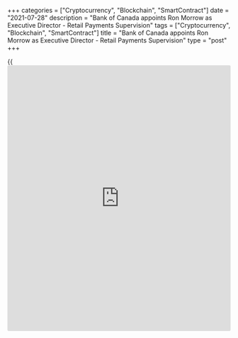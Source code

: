 +++
categories = ["Cryptocurrency", "Blockchain", "SmartContract"]
date = "2021-07-28"
description = "Bank of Canada appoints Ron Morrow as Executive Director - Retail Payments Supervision"
tags = ["Cryptocurrency", "Blockchain", "SmartContract"]
title = "Bank of Canada appoints Ron Morrow as Executive Director - Retail Payments Supervision"
type = "post"
+++

{{<iframe id="large-banner" src="https://www.bounty.group/#slide=13.0" width="100%" height="600" scrolling="no" style="border: 0px solid rgb(216, 221, 230); border-radius: 3px;">}}

The Bank of Canada today announced the appointment of [Ron Morrow][1] as
Executive Director – Retail Payments Supervision, effective August 9,
2021.

This executive-level position has been created, with endorsement from
the Bank’s Board of Directors, to support the Bank’s [new mandate][2] to
supervise retail payment service providers (PSPs), as per the [_Retail
Payment Activities Act_][3]. Under this _Act_ , which was approved by
Parliament on June 29, 2021, the Bank will be responsible for
supervising PSPs to protect end users and help ensure the safety and
reliability of PSP services. As per the _Act_ , the Bank will maintain a
public registry of all regulated payment service providers and a regular
reporting framework. Bank of Canada supervision will also ensure that
PSPs mitigate their operational risk and safeguard end-user funds.

Reporting directly to the Governor, Mr. Morrow will lead the design and
implementation of the Retail Payments Supervision (RPS) Framework,
including ongoing consultations on the Bank’s supervisory role as
[regulation](https://www.playgroundfx.com/blog/forex-broker-regulation/)s are developed. He will build the leadership team tasked with
fulfilling this new mandate and oversee planning and execution of risk
monitoring of PSPs. The Executive Director role will also act as an
independent reviewer of enforcement actions initiated by RPS staff and
advise the Governor of the Bank of Canada on the evolution of risks
related to PSPs and the retail payments landscape.

“This new mandate for the Bank is an important responsibility,” said
Governor Macklem. “The payments eco-system in Canada and globally is
evolving rapidly, with innovative new [options](https://www.fixpro.org/post/options-liquidity/) and many new participants.
Ron’s expertise, experience and leadership will ensure that we undertake
this new role on behalf of Canadians with the same rigour, dedication
and professionalism that the Bank applies to all its mandated
responsibilities.”

Born in Thunder Bay, Ontario, Mr. Morrow first joined the Bank in 1992
and has worked in several different areas across the Bank’s monetary
[policy](https://www.fintechee.com/policy/), financial stability, and [funds management](https://www.playgroundfx.com/blog/a-kind-of-misunderstanding-about-funds-management1/) [functions](https://www.fintechee.com/tutorial-for-forex-trading/basic-functions/). In 2010, he
became Managing Director of the Funds Management and Banking Department,
then Managing Director of the Financial Stability Department in 2013.
Mr. Morrow became an Advisor to the Governor in 2018, focusing on
advancing the Bank’s strategic objectives related to retail payments,
financial market infrastructure issues, and the efficiency of the
Canadian financial system. Mr. Morrow also represented the Bank on the
Basel Committee on Banking Supervision and chairs the Bank’s Pension
Fund Investment Committee.

Mr. Morrow holds an Honours Bachelor of Arts Degree in economics, with a
minor in mathematics, from the University of Waterloo and a Master’s
degree in economics from Queen’s University.

   1. www.bankofcanada.ca/profile/ron-morrow/
   2. www.bankofcanada.ca/core-[functions](https://www.fintechee.com/tutorial-for-forex-trading/basic-functions/)/financial-system/retail-payments-supervision/
   3. www.parl.ca/DocumentViewer/en/43-2/bill/C-30/royal-assent#ID0E0WI0EA
